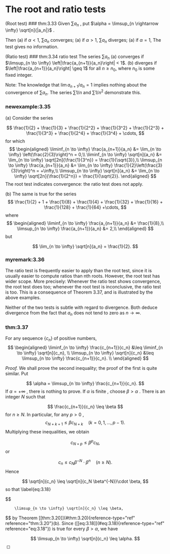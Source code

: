 # The root and ratio tests


(Root test) ### thm:3.33 
 Given $\sum a_n$ , put
$\alpha = \limsup_{n \rightarrow \infty} \sqrt[n]{|a_n|}$ .

Then 
(a) if $\alpha < 1$, $\sum a_n$ converges; 
(a) if $\alpha > 1$, $\sum a_n$ diverges; 
(a) if $\alpha = 1$, The test gives no information.



(Ratio test) ### thm:3.34 ratio test 
 The
series $\sum a_n$ 
(a) converges if
$\limsup_{n \to \infty} \left|\frac{a_{n+1}}{a_n}\right| < 1$. 
(b) diverges if $\left|\frac{a_{n+1}}{a_n}\right| \geq 1$ for all
$n \geq n_0$, where $n_0$ is some fixed integer.


Note: The knowledge that $\lim a_{n+1}/a_n = 1$ implies nothing about
the convergence of $\sum a_n$. The series $\sum 1/n$ and $\sum 1/n^2$
demonstrate this.


### newexample:3.35 
 (a) Consider the series

$$
\frac{1}{2} 
        + \frac{1}{3}
        + \frac{1}{2^2}
        + \frac{1}{3^2}
        + \frac{1}{2^3}
        + \frac{1}{3^3}
        + \frac{1}{2^4}
        + \frac{1}{3^4}
        + \cdots,
$$
 for which 
$$
\begin{aligned}
        \liminf_{n \to \infty} \frac{a_{n+1}}{a_n} 
        &= \lim_{n \to \infty} \left(\frac{2}{3}\right)^n = 0,\\ 
        \liminf_{n \to \infty} \sqrt[n]{a_n} 
        &= \lim_{n \to \infty} \sqrt[2n]{\frac{1}{3^n}} = \frac{1}{\sqrt{3}},\\ 
        \limsup_{n \to \infty} \frac{a_{n+1}}{a_n} 
        &= \lim_{n \to \infty} \frac{1}{2}\left(\frac{3}{3}\right)^n = +\infty,\\ 
        \limsup_{n \to \infty} \sqrt[n]{a_n} 
        &= \lim_{n \to \infty} \sqrt[2n]{\frac{1}{2^n}} = \frac{1}{\sqrt{2}}.
    \end{aligned}
$$
 The root test indicates convergence: the ratio test
does not apply.

\(b\) The same is true for the series 
$$
\frac{1}{2} + 1 
        + \frac{1}{8}
        + \frac{1}{4}
        + \frac{1}{32}
        + \frac{1}{16}
        + \frac{1}{128}
        + \frac{1}{64}
        +\cdots,
$$
 where 
$$
\begin{aligned}
        \liminf_{n \to \infty} \frac{a_{n+1}}{a_n} &= \frac{1}{8},\\ 
        \limsup_{n \to \infty} \frac{a_{n+1}}{a_n} &= 2,\\ 
    \end{aligned}
$$
 but

$$
\lim_{n \to \infty} \sqrt[n]{a_n} = \frac{1}{2}.
$$




### myremark:3.36 
 The ratio test is frequently
easier to apply than the root test, since it is usually easier to
compute ratios than nth roots. However, the root test has wider scope.
More precisely: Whenever the ratio test shows convergence, the root test
does too; whenever the root test is inconclusive, the ratio test is too.
This is a consequence of Theorem 3.37, and is illustrated by the above
examples.

Neither of the two tests is subtle with regard to divergence. Both
deduce divergence from the fact that $a_n$ does not tend to zero as
$n \rightarrow \infty$.



### thm:3.37 
 For any sequence $\{c_n\}$ of
positive numbers, 
$$
\begin{aligned}
        \liminf_{n \to \infty} \frac{c_{n+1}}{c_n} &\leq 
        \liminf_{n \to \infty} \sqrt[n]{c_n}, \\ 
        \limsup_{n \to \infty} \sqrt[n]{c_n} &\leq
        \limsup_{n \to \infty} \frac{c_{n+1}}{c_n}. \\ 
    \end{aligned}
$$




*Proof.* We shall prove the second inequality; the proof of the first is
quite similar. Put

$$
\alpha = \limsup_{n \to \infty} \frac{c_{n+1}}{c_n}.
$$
 If
$\alpha = +\infty$ , there is nothing to prove. If $\alpha$ is finite ,
choose $\beta > \alpha$ . There is an integer $N$ such that

$$
\frac{c_{n+1}}{c_n} \leq \beta
$$
 for $n \geq N$. In particular, for
any $p > 0$ , 
$$
c_{N+k+1} \leq \beta c_{N+k} \quad
        (k=0,1,\dots,p-1).
$$
 Multiplying these inequalities, we obtain

$$
c_{N+p} \leq \beta^p c_N,
$$
 or

$$
c_n \leq c_N \beta^{-N}\cdot \beta^n \quad (n \geq N).
$$
 Hence

$$
\sqrt[n]{c_n} \leq
        \sqrt[n]{c_N \beta^{-N}}\cdot \beta,
$$
 so that 
\label{eq:3.18}

$$

        \limsup_{n \to \infty} \sqrt[n]{c_n} \leq \beta,
$$
 by Theorem
\[\[thm:3.20\]](#thm:3.20){reference-type="ref" reference="thm:3.20"}(b).
Since (\[\[eq:3.18\]](#eq:3.18){reference-type="ref"
reference="eq:3.18"}) is true for every $\beta > \alpha$, we have

$$
\limsup_{n \to \infty} 
        \sqrt[n]{c_n} \leq \alpha.
$$
 ◻


